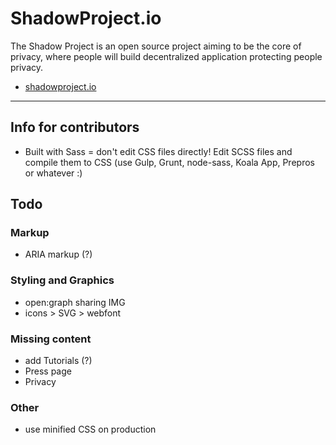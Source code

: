 # ShadowProject.io

The Shadow Project is an open source project aiming to be the core of privacy, where people will build decentralized application protecting people privacy.

* [shadowproject.io](http://shadowproject.io)

----

## Info for contributors

* Built with Sass = don't edit CSS files directly! Edit SCSS files and compile them to CSS (use Gulp, Grunt, node-sass, Koala App, Prepros or whatever :)

## Todo

### Markup

* ARIA markup (?)

### Styling and Graphics

* open:graph sharing IMG
* icons > SVG > webfont


### Missing content

* add Tutorials (?)
* Press page
* Privacy


### Other

* use minified CSS on production


